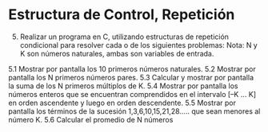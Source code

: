 # Estructura de Control, Repetición

5) Realizar un programa en C, utilizando estructuras de repetición condicional para resolver cada o de los siguientes problemas:
Nota: N y K son números naturales, ambas son variables de entrada.

5.1 Mostrar por pantalla los 10 primeros números naturales.
5.2 Mostrar por pantalla los N primeros números pares.
5.3 Calcular y mostrar por pantalla la suma de los N primeros múltiplos de K.
5.4 Mostrar por pantalla los números enteros que se encuentran comprendidos en el intervalo [–K ... K] en orden ascendente y luego en orden descendente.
5.5 Mostrar por pantalla los términos de la sucesión 1,3,6,10,15,21,28..... que sean menores al número K.
5.6 Calcular el promedio de N números
